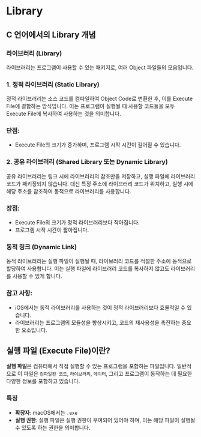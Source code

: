 # Library

## **C 언어에서의 Library 개념**

### **라이브러리 (Library)**

라이브러리는 프로그램이 사용할 수 있는 패키지로, 여러 Object 파일들의 모음입니다.

### 1. **정적 라이브러리 (Static Library)**

정적 라이브러리는 소스 코드를 컴파일하여 Object Code로 변환한 후, 이를 Execute File에 결합하는 방식입니다. 이는 프로그램이 실행될 때 사용할 코드들을 모두 Execute File에 복사하여 사용하는 것을 의미합니다.

### **단점:**

- Execute File의 크기가 증가하며, 프로그램 시작 시간이 길어질 수 있습니다.

### 2. **공유 라이브러리 (Shared Library 또는 Dynamic Library)**

공유 라이브러리는 링크 시에 라이브러리의 참조만을 저장하고, 실행 파일에 라이브러리 코드가 패키징되지 않습니다. 대신 특정 주소에 라이브러리 코드가 위치하고, 실행 시에 해당 주소를 참조하여 동적으로 라이브러리를 사용합니다.

### **장점:**

- Execute File의 크기가 정적 라이브러리보다 작아집니다.
- 프로그램 시작 시간이 짧아집니다.

### **동적 링크 (Dynamic Link)**

동적 라이브러리는 실행 파일이 실행될 때, 라이브러리 코드를 적절한 주소에 동적으로 할당하여 사용합니다. 이는 실행 파일에 라이브러리 코드를 복사하지 않고도 라이브러리를 사용할 수 있게 합니다.

### 참고 사항:

- iOS에서는 동적 라이브러리를 사용하는 것이 정적 라이브러리보다 효율적일 수 있습니다.
- 라이브러리는 프로그램의 모듈성을 향상시키고, 코드의 재사용성을 촉진하는 중요한 요소입니다.

## 실행 파일 (Execute File)이란?

**실행 파일**은 컴퓨터에서 직접 실행할 수 있는 프로그램을 포함하는 파일입니다. 일반적으로 이 파일은 `컴파일된 코드`, `라이브러리`, `데이터`, 그리고 프로그램이 동작하는 데 필요한 다양한 정보를 포함하고 있습니다.

### 특징

- **확장자**: macOS에서는 `.exe`
- **실행 권한**: 실행 파일은 실행 권한이 부여되어 있어야 하며, 이는 해당 파일이 실행될 수 있도록 하는 권한을 의미합니다.
